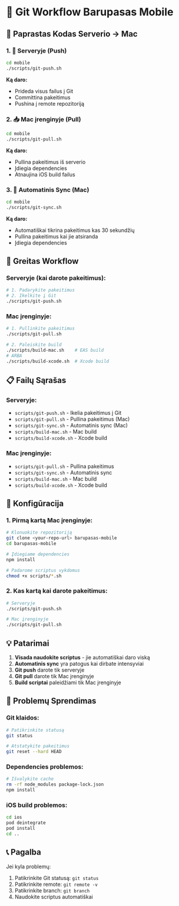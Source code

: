 # 🔄 Git Workflow Barupasas Mobile

## 📱 Paprastas Kodas Serverio → Mac

### 1. 🚀 Serveryje (Push)
```bash
cd mobile
./scripts/git-push.sh
```

**Ką daro:**
- Prideda visus failus į Git
- Committina pakeitimus
- Pushina į remote repozitoriją

### 2. 📥 Mac įrenginyje (Pull)
```bash
cd mobile
./scripts/git-pull.sh
```

**Ką daro:**
- Pullina pakeitimus iš serverio
- Įdiegia dependencies
- Atnaujina iOS build failus

### 3. 🔄 Automatinis Sync (Mac)
```bash
cd mobile
./scripts/git-sync.sh
```

**Ką daro:**
- Automatiškai tikrina pakeitimus kas 30 sekundžių
- Pullina pakeitimus kai jie atsiranda
- Įdiegia dependencies

## 🚀 Greitas Workflow

### Serveryje (kai darote pakeitimus):
```bash
# 1. Padarykite pakeitimus
# 2. Ikelkite į Git
./scripts/git-push.sh
```

### Mac įrenginyje:
```bash
# 1. Pullinkite pakeitimus
./scripts/git-pull.sh

# 2. Paleiskite build
./scripts/build-mac.sh    # EAS build
# ARBA
./scripts/build-xcode.sh  # Xcode build
```

## 📋 Failų Sąrašas

### Serveryje:
- `scripts/git-push.sh` - Ikelia pakeitimus į Git
- `scripts/git-pull.sh` - Pullina pakeitimus (Mac)
- `scripts/git-sync.sh` - Automatinis sync (Mac)
- `scripts/build-mac.sh` - Mac build
- `scripts/build-xcode.sh` - Xcode build

### Mac įrenginyje:
- `scripts/git-pull.sh` - Pullina pakeitimus
- `scripts/git-sync.sh` - Automatinis sync
- `scripts/build-mac.sh` - Mac build
- `scripts/build-xcode.sh` - Xcode build

## 🔧 Konfigūracija

### 1. Pirmą kartą Mac įrenginyje:
```bash
# Klonuokite repozitoriją
git clone <your-repo-url> barupasas-mobile
cd barupasas-mobile

# Įdiegiame dependencies
npm install

# Padarome scriptus vykdomus
chmod +x scripts/*.sh
```

### 2. Kas kartą kai darote pakeitimus:
```bash
# Serveryje
./scripts/git-push.sh

# Mac įrenginyje
./scripts/git-pull.sh
```

## 💡 Patarimai

1. **Visada naudokite scriptus** - jie automatiškai daro viską
2. **Automatinis sync** yra patogus kai dirbate intensyviai
3. **Git push** darote tik serveryje
4. **Git pull** darote tik Mac įrenginyje
5. **Build scriptai** paleidžiami tik Mac įrenginyje

## 🚨 Problemų Sprendimas

### Git klaidos:
```bash
# Patikrinkite statusą
git status

# Atstatykite pakeitimus
git reset --hard HEAD
```

### Dependencies problemos:
```bash
# Išvalykite cache
rm -rf node_modules package-lock.json
npm install
```

### iOS build problemos:
```bash
cd ios
pod deintegrate
pod install
cd ..
```

## 📞 Pagalba

Jei kyla problemų:
1. Patikrinkite Git statusą: `git status`
2. Patikrinkite remote: `git remote -v`
3. Patikrinkite branch: `git branch`
4. Naudokite scriptus automatiškai
